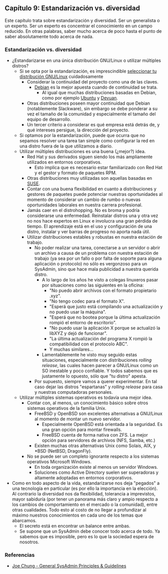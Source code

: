 ## Capítulo 9: Estandarización vs. diversidad

Este capítulo trata sobre estandarización y diversidad. Ser un generalista o un
experto. Ser un experto es concentrar el conocimiento en un campo reducido. En
otras palabras, saber mucho acerca de poco hasta el punto de saber absolutamente
todo acerca de nada.

### Estandarización vs. diversidad

* ¿Estandarizarse en una única distribución GNU/Linux o utilizar múltiples
  distros?
    * Si se opta por la estandarización, es imprescindible [seleccionar tu distribución GNU/Linux](https://www.linuxito.com/8-gnu-linux/nivel-basico/1-como-elegir-una-distribucion-gnu-linux)
      cuidadosamente
        * Considerar la continuidad del proyecto como una de las claves.
            * [Debian](https://www.debian.org/) es la mejor apuesta cuando de
              continuidad se trata.
                * Al igual que muchas distribuciones basadas en Debian, como por
                  ejemplo [Ubuntu](https://www.ubuntu.com/) y [Devuan](https://devuan.org/).
        * Otras distribuciones poseen mayor continuidad que Debian (notablemente
          Slackware), sin embargo se debe ponderar a su vez el tamaño de la
          comunidad y especialmente el tamaño del equipo de desarrollo.
        * Un tercer criterio a considerar es qué empresa está detrás de, y qué
          intereses persigue, la dirección del proyecto.
    * Si optamos por la estandarización, puede que ocurra que no sepamos
      resolver una tarea tan simple como configurar la red en una distro fuera
      de la que utilizamos a diario.
    * Utilizar múltiples distribuciones es una buena (¿mejor?) idea.
        * Red Hat y sus derivados siguen siendo los más ampliamente utilizados
          en entornos corporativos.
            * Esto implica que es necesario estar familiarizado con Red Hat y el
              gestor y formato de paquetes RPM.
        * Otras distribuciones muy utilizadas son aquellas basadas en [SUSE](https://www.suse.com/es-es/).
        * Contar con una buena flexibilidad en cuanto a distribuciones y
          gestores de paquetes puede potenciar nuestras oportunidades al momento
          de considerar un cambio de rumbo o nuevas oportunidades laborales en
          nuestra carrera profesional.
        * Jamás caer en el distrohopping. No es broma y podría considerarse una
          enfermedad. Reinstalar distros una y otra vez no nos hace expertos en
          Linux e involucra una gran pérdida de tiempo. El aprendizaje está en
          el uso y configuración de una distro, instalar y ver barras de
          progreso no aporta nada útil.
        * Utilizar distribuciones estables y robustas en nuestra estación de
          trabajo.
            * No poder realizar una tarea, conectarse a un servidor o abrir un
              archivo a causa de un problema con nuestra estación de trabajo (ya
              sea por un fallo o por falta de soporte para alguna aplicación o
              protocolo) no sólo es vergonzoso para un SysAdmin, sino que hace
              mala publicidad a nuestra querida distro.
                * A lo largo de los años he visto a colegas linuxeros pasar por
                  situaciones como las siguientes en la oficina:
                    * "No puedo abrir archivos con el formato propietario .xyz".
                    * "No tengo codec para el formato X".
                    * "Esperá que justo está compilando una actualización y no
                      puedo usar la máquina".
                    * "Esperá que no bootea porque la última actualización
                      rompió el entorno de escritorio".
                    * "No puedo usar la aplicación X porque se actualizó la
                      libXYZ y dejó de funcionar".
                    * "La última actualización del programa X rompió la
                      compatibilidad con el protocolo ABC".
                    * Y muchas similares...
                * Lamentablemente he visto muy seguido estas situaciones,
                  especialmente con distribuciones *rolling release*, las cuales
                  hacen parecer a GNU/Linux como un SO inestable y poco
                  confiable. Y todos sabemos que es justamente lo opuesto, sólo
                  que "tu distro" apesta.
            * Por supuesto, siempre vamos a querer experimentar. En tal caso
              dejar las distros "espartanas" y *rolling release* para casa y
              nuestras computadoras personales.
    * Utilizar múltiples sistemas operativos es todavía una mejor idea.
        * Contar con, al menos, un conocimiento básico sobre otros sistemas
          operativos de la familia Unix.
            * FreeBSD y OpenBSD son excelentes alternativas a GNU/Linux al
              momento de montar un nuevo servidor.
                * Especialmente OpenBSD está orientada a la seguridad. Es una
                  gran opción para montar firewalls.
                * FreeBSD cuenta de forma nativa con ZFS. La mejor opción para
                  servidores de archivos (NFS, Samba, etc.)
            * Existen muchas otras alternativas Unix como Solais, AIX, y *BSD
              (NetBSD, DragonFly).
        * No se puede ser un completo ignorante respecto a los sistemas
          operativos Microsoft Windows.
            * En toda organización existe al menos un servidor Windows.
            * Soluciones como Active Directory suelen ser superadoras y
              altamente adoptadas en entornos corporativos.
* Como en todo aspecto de la vida, estandarizarse nos deja "pegados" a una
  tecnología en particular (es por ello la importancia en la elección). Al
  contrario la diversidad nos da flexibilidad, tolerancia a imprevistos, mayor
  sabiduría (por tener un panorama más claro y ampio respecto a los cambios de
  comportamiento en el mercado o la comunidad), entre otras cualidades. Todo
  esto al costo de no llegar a profundizar al máximo nuestros conocimientos en
  cada uno de los temas que abarcamos.
    * El secreto está en encontrar un balance entre ambas.
    * Se supone que un SysAdmin debe conocer todo acerca de todo. Ya sabemos que
      es imposible, pero es lo que la sociedad espera de nosotros.

### Referencias

* [Joe Chung - General SysAdmin Principles & Guidelines](http://rockhopper.monmouth.edu/cs/jchung/cs471/cs_471_-_general_sysadmin_principles)
